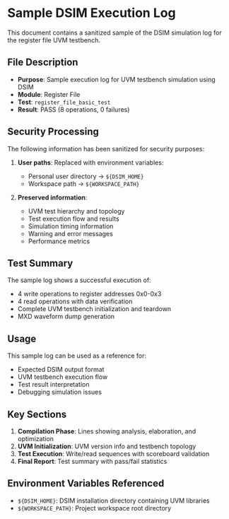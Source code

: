# Sample DSIM Execution Log

This document contains a sanitized sample of the DSIM simulation log for the register file UVM testbench.

## File Description

- **Purpose**: Sample execution log for UVM testbench simulation using DSIM
- **Module**: Register File
- **Test**: `register_file_basic_test`
- **Result**: PASS (8 operations, 0 failures)

## Security Processing

The following information has been sanitized for security purposes:

1. **User paths**: Replaced with environment variables:
   - Personal user directory → `${DSIM_HOME}`
   - Workspace path → `${WORKSPACE_PATH}`

2. **Preserved information**:
   - UVM test hierarchy and topology
   - Test execution flow and results
   - Simulation timing information
   - Warning and error messages
   - Performance metrics

## Test Summary

The sample log shows a successful execution of:

- 4 write operations to register addresses 0x0-0x3
- 4 read operations with data verification
- Complete UVM testbench initialization and teardown
- MXD waveform dump generation

## Usage

This sample log can be used as a reference for:

- Expected DSIM output format
- UVM testbench execution flow
- Test result interpretation
- Debugging simulation issues

## Key Sections

1. **Compilation Phase**: Lines showing analysis, elaboration, and optimization
2. **UVM Initialization**: UVM version info and testbench topology
3. **Test Execution**: Write/read sequences with scoreboard validation
4. **Final Report**: Test summary with pass/fail statistics

## Environment Variables Referenced

- `${DSIM_HOME}`: DSIM installation directory containing UVM libraries
- `${WORKSPACE_PATH}`: Project workspace root directory
